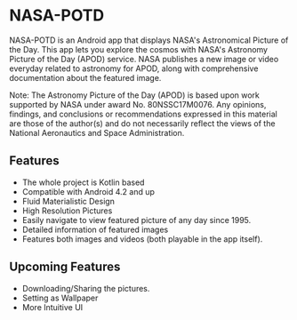 # NASA-POTD
NASA-POTD is an Android app that displays NASA's Astronomical Picture of the Day. 
This app lets you explore the cosmos with NASA's Astronomy Picture of the Day (APOD) service. NASA publishes a new image or video everyday related to astronomy for APOD, along with comprehensive documentation about the featured image.

Note: The Astronomy Picture of the Day (APOD) is based upon work supported by NASA under award No. 80NSSC17M0076. Any opinions, findings, and conclusions or recommendations expressed in this material are those of the author(s) and do not necessarily reflect the views of the National Aeronautics and Space Administration.

## Features
* The whole project is Kotlin based
* Compatible with Android 4.2 and up
* Fluid Materialistic Design
* High Resolution Pictures
* Easily navigate to view featured picture of any day since 1995.
* Detailed information of featured images
* Features both images and videos (both playable in the app itself).

## Upcoming Features
* Downloading/Sharing the pictures.
* Setting as Wallpaper
* More Intuitive UI

